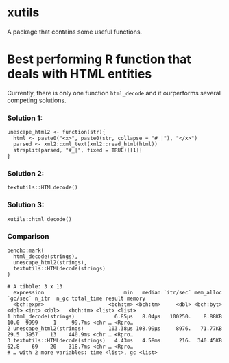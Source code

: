 # xutils

A package that contains some useful functions.


# Best performing R function that deals with HTML entities

Currently, there is only one function `html_decode` and it ourperforms several competing solutions.

### Solution 1:

```
unescape_html2 <- function(str){
  html <- paste0("<x>", paste0(str, collapse = "#_|"), "</x>")
  parsed <- xml2::xml_text(xml2::read_html(html))
  strsplit(parsed, "#_|", fixed = TRUE)[[1]]
}
```

### Solution 2:

```
textutils::HTMLdecode()
```

### **Solution 3**:
```
xutils::html_decode()
```

### Comparison

```{r}
bench::mark(
  html_decode(strings),
  unescape_html2(strings),
  textutils::HTMLdecode(strings)
)

# A tibble: 3 x 13
  expression                          min   median `itr/sec` mem_alloc `gc/sec` n_itr  n_gc total_time result memory
  <bch:expr>                     <bch:tm> <bch:tm>     <dbl> <bch:byt>    <dbl> <int> <dbl>   <bch:tm> <list> <list>
1 html_decode(strings)             6.85µs   8.04µs   100250.    8.88KB     10.0  9999     1     99.7ms <chr … <Rpro…
2 unescape_html2(strings)        103.38µs 108.99µs     8976.   71.77KB     29.5  3957    13    440.9ms <chr … <Rpro…
3 textutils::HTMLdecode(strings)   4.43ms   4.58ms      216.  340.45KB     62.8    69    20    318.7ms <chr … <Rpro…
# … with 2 more variables: time <list>, gc <list>
```

